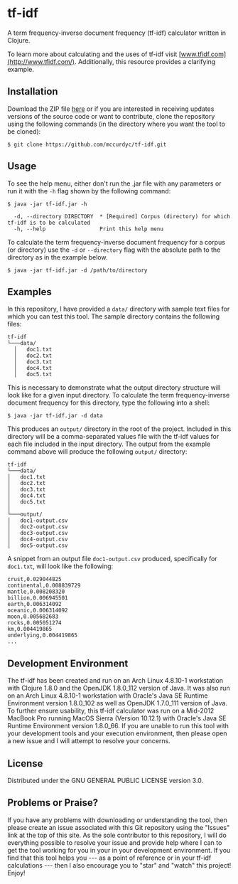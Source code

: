 # tf-idf

A term frequency-inverse document frequency (tf-idf) calculator written in Clojure.

To learn more about calculating and the uses of tf-idf visit
[www.tfidf.com](http://www.tfidf.com/). Additionally, this resource provides a clarifying
example.

## Installation

Download the ZIP file [here](https://github.com/mccurdyc/tf-idf/archive/master.zip) or if you are
interested in receiving updates versions of the source code or want to contribute, clone the repository
using the following commands (in the directory where you want the tool to be cloned):

```
$ git clone https://github.com/mccurdyc/tf-idf.git
```

## Usage

To see the help menu, either don't run the .jar file with any parameters or run it with the `-h` flag
shown by the following command:

```
$ java -jar tf-idf.jar -h

  -d, --directory DIRECTORY  * [Required] Corpus (directory) for which tf-idf is to be calculated
  -h, --help                 Print this help menu
```

To calculate the term frequency-inverse document frequency for a corpus (or directory) use the `-d`
or `--directory` flag with the absolute path to the directory as in the example below.

```
$ java -jar tf-idf.jar -d /path/to/directory
```

## Examples

In this repository, I have provided a `data/` directory with sample text files for which you can
test this tool. The sample directory contains the following files:

```
tf-idf
└───data/
  │   doc1.txt
  │   doc2.txt
  │   doc3.txt
  │   doc4.txt
  │   doc5.txt
```

This is necessary to demonstrate what the output directory structure will look like for a given
input directory. To calculate the term frequency-inverse document frequency for this directory, type the
following into a shell:

```
$ java -jar tf-idf.jar -d data
```

This produces an `output/` directory in the root of the project. Included in this directory will be
a comma-separated values file with the tf-idf values for each file included in the input directory.
The output from the example command above will produce the following `output/` directory:

```
tf-idf
└───data/
│   doc1.txt
│   doc2.txt
│   doc3.txt
│   doc4.txt
│   doc5.txt
│
└───output/
│   doc1-output.csv
│   doc2-output.csv
│   doc3-output.csv
│   doc4-output.csv
│   doc5-output.csv
```

A snippet from an output file `doc1-output.csv` produced, specifically for `doc1.txt`, will look like the following:

```
crust,0.029044825
continental,0.008839729
mantle,0.008208320
billion,0.006945501
earth,0.006314092
oceanic,0.006314092
moon,0.005682683
rocks,0.005051274
km,0.004419865
underlying,0.004419865
...
```

## Development Environment

The tf-idf has been created and run on an Arch Linux 4.8.10-1 workstation with Clojure 1.8.0 and the
OpenJDK 1.8.0_112 version of Java. It was also run on an Arch Linux 4.8.10-1 workstation with Oracle's
Java SE Runtime Environment version 1.8.0_102 as well as OpenJDK 1.7.0_111 version of Java. To further ensure
usability, this tf-idf calculator was run on a Mid-2012 MacBook Pro running MacOS Sierra (Version 10.12.1)
with Oracle's Java SE Runtime Environment version 1.8.0_66. If you are unable to run this tool with your development tools and
your execution environment, then please open a new issue and I will attempt to resolve your concerns.

## License

Distributed under the GNU GENERAL PUBLIC LICENSE version 3.0.

## Problems or Praise?

If you have any problems with downloading or understanding the tool, then please create an issue associated
with this Git repository using the "Issues" link at the top of this site. As the sole contributor to this
repository, I will do everything possible to resolve your issue and provide help where I can to get the
tool working for you in your in your development environment. If you find that this tool helps you
--- as a point of reference or in your tf-idf calculations --- then I also encourage you to "star"
and "watch" this project! Enjoy!
